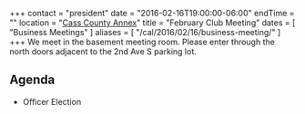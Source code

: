 +++
contact = "president"
date = "2016-02-16T19:00:00-06:00"
endTime = ""
location = "[Cass County Annex](/places/cass-county-annex/)"
title = "February Club Meeting"
dates = [ "Business Meetings" ]
aliases = [ "/cal/2016/02/16/business-meeting/" ]
+++
We meet in the basement meeting room. Please enter through the north
doors adjacent to the 2nd Ave S parking lot.
## Agenda
* Officer Election
